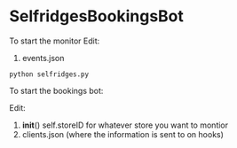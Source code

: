 # SelfridgesBookingsBot

To start the monitor
Edit:
1. events.json

`python selfridges.py`

To start the bookings bot:

Edit:
1. __init__() self.storeID for whatever store you want to montior
2. clients.json (where the information is sent to on hooks)
